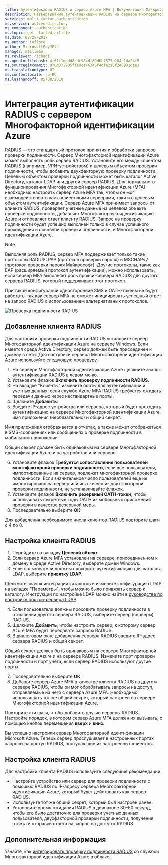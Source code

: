 ```yaml
---
title: Аутентификация RADIUS и сервер Azure MFA | Документация Майкрософт
description: Развертывание аутентификации RADIUS на сервере Многофакторной идентификации Azure.
services: multi-factor-authentication
ms.service: active-directory
ms.component: authentication
ms.topic: get-started-article
ms.date: 08/25/2017
ms.author: joflore
author: MicrosoftGuyJFlo
manager: mtillman
ms.reviewer: richagi
ms.openlocfilehash: 4f61f1dedd8ddc984df89dbb7577b284c1da04f5
ms.sourcegitcommit: 870d372785ffa8ca46346f4dfe215f245931dae1
ms.translationtype: HT
ms.contentlocale: ru-RU
ms.lasthandoff: 05/08/2018
---
```

# <a name="integrate-radius-authentication-with-azure-multi-factor-authentication-server"></a>Интеграция аутентификации RADIUS с сервером Многофакторной идентификации Azure

RADIUS — это стандартный протокол принятия и обработки запросов проверки подлинности. Сервер Многофакторной идентификации Azure может выполнять роль сервер RADIUS. Установите его между клиентом RADIUS (например, VPN-устройством) и целевым объектом проверки подлинности, чтобы добавить двухфакторную проверку подлинности. Целевым объектом проверки подлинности может быть каталог Active Directory, каталог LDAP или другой сервер RADIUS. Для нормального функционирования Многофакторной идентификации Azure (MFA) необходимо настроить сервер Azure MFA так, чтобы он мог взаимодействовать как с клиентскими серверами, таки и с целевым объектом аутентификации. Сервер Azure MFA принимает запросы от клиента RADIUS, проверяет учетные данные на целевом объекте проверки подлинности, добавляет Многофакторную идентификацию Azure и отправляет ответ клиенту RADIUS. Запрос на проверку подлинности будет успешно выполнен только в случае успешного прохождения и основной проверки подлинности, и Многофакторной идентификации Azure.

> [!NOTE]
> Выполняя роль RADIUS, сервер MFA поддерживает только такие протоколы RADIUS: PAP (протокол проверки пароля) и MSCHAPv2 (протокол проверки пароля Майкрософт).  Другие протоколы, такие как EAP (расширяемый протокол аутентификации), можно использовать, если сервер MFA выполняет роль прокси-сервера RADIUS для другого сервера RADIUS, который поддерживает этот протокол.
>
> При такой конфигурации односторонние SMS и OATH-токены не будут работать, так как сервер MFA не сможет инициировать успешный ответ на запрос RADIUS с использованием альтернативных протоколов.

![Проверка подлинности RADIUS](./media/howto-mfaserver-dir-radius/radius.png)

## <a name="add-a-radius-client"></a>Добавление клиента RADIUS
Для настройки проверки подлинности RADIUS установите сервер Многофакторной идентификации Azure на сервере Windows. Если имеется среда Active Directory, сервер должен быть присоединен к домену в сети. Для настройки сервера Многофакторной идентификации Azure используйте следующую процедуру.

1. На сервере Многофакторной идентификации Azure щелкните значок аутентификации RADIUS в левом меню.
2. Установите флажок **Включить проверку подлинности RADIUS**.
3. На вкладке "Клиенты" измените порты для аутентификации и учетных данных, если службе Azure MFA RADIUS требуется ожидать передачи данных через нестандартные порты.
4. Щелкните **Добавить**.
5. Введите IP-адрес устройства или сервера, который будет проходить аутентификацию на сервере Многофакторной идентификации Azure, имя приложения (необязательно) и общий секрет.

  Имя приложения отображается в отчетах, а также может отображаться в SMS-сообщениях или сообщениях о проверке подлинности в мобильном приложении.

  Общий секрет должен быть одинаковым на сервере Многофакторной идентификации Azure и на устройстве или сервере.

6. Установите флажок **Требуется сопоставление пользователей многофакторной проверки подлинности**, если все пользователи, импортированные на сервер, подлежат многофакторной проверке подлинности. Если значительное число пользователей еще не импортировано на сервер или исключено из двухфакторной проверки подлинности, не устанавливайте флажок.
7. Установите флажок **Включить резервный OATH-токен**, чтобы использовать секретные коды OATH из мобильных приложений проверки в качестве резервной меры.
8. Последовательно выберите **ОК**.

Для добавления необходимого числа клиентов RADIUS повторите шаги с 4 по 8.

## <a name="configure-your-radius-client"></a>Настройка клиента RADIUS

1. Перейдите на вкладку **Целевой объект**.
2. Если сервер Azure MFA установлен на сервере, присоединенном к домену в среде Active Directory, выберите домен Windows.
3. Если пользователи должны проходить аутентификацию для каталога LDAP, выберите **привязку LDAP**.

  Щелкните значок интеграции каталогов и измените конфигурацию LDAP на вкладке "Параметры", чтобы можно было привязать сервер к каталогу. Инструкции по настройке LDAP можно найти в [руководстве по настройке прокси-сервера LDAP](howto-mfaserver-dir-ldap.md).

4. Если пользователи должны проходить проверку подлинности в отношении другого сервера RADIUS, выберите сервер (серверы) RADIUS.
5. Щелкните **Добавить**, чтобы настроить сервер, к которому сервер Azure MFA будет передавать запросы RADIUS.
6. В диалоговом окне добавления сервера RADIUS введите IP-адрес сервера RADIUS и общий секрет.

  Общий секрет должен быть одинаковым на сервере Многофакторной идентификации Azure и на сервере RADIUS. Измените порт проверки подлинности и порт учета, если сервер RADIUS используют другие порты.

7. Последовательно выберите **ОК**.
8. Добавьте сервер Azure MFA в качестве клиента RADIUS на другом сервере RADIUS, чтобы он мог обрабатывать запросы на доступ, отправляемые на него с сервера Azure MFA. Необходимо использовать тот же общий секрет, который настроен на сервере Многофакторной идентификации Azure.

Повторите эти шаги, чтобы добавить другие серверы RADIUS. Настройте порядок, в котором сервер Azure MFA должен их вызывать, с помощью кнопок перемещения **вверх** и **вниз**.

Вы успешно настроили сервер Многофакторной идентификации Microsoft Azure. Теперь сервер прослушивает в настроенных портах запросы на доступ RADIUS, поступающие из настроенных клиентов.   

## <a name="radius-client-configuration"></a>Настройка клиента RADIUS
Для настройки клиента RADIUS используйте следующие рекомендации.

* Настройте устройство или сервер для проверки подлинности с помощью RADIUS по IP-адресу сервера Многофакторной идентификации Azure, который будет действовать как сервер RADIUS.
* Используйте тот же общий секрет, который был настроен ранее.
* Установите время ожидания RADIUS в диапазоне 30–60 секунд, чтобы его было достаточно для проверки учетных данных пользователя, двухфакторной проверки подлинности, получения ответа и отправки ответа на запрос на доступ к RADIUS.

## <a name="next-steps"></a>Дополнительная информация

Узнайте, как [интегрировать проверку подлинности RADIUS](howto-mfa-nps-extension.md) со службой Многофакторной идентификации Azure в облаке. 